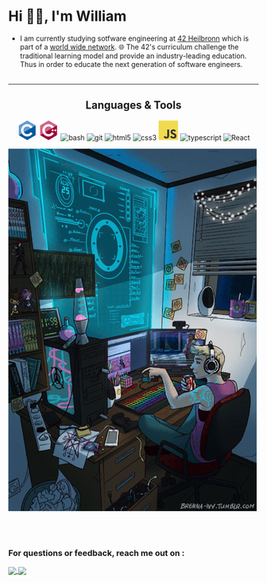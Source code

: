 # Hi 👋🏻, I'm William

- I am currently studying sotfware engineering at <a target="_blank" href="https://www.42heilbronn.de/en/">42 Heilbronn</a> which is part of a <a target="_blank" href="https://42.fr/en/network-42/">world wide network</a>. 🌐 The 42's curriculum challenge the traditional learning model and provide an industry-leading education. Thus in order to educate the next generation of software engineers.
  <br></br>
---

<h2 align="center">Languages & Tools</h2>
<p align="center">
  <img src="https://github.com/devicons/devicon/blob/master/icons/c/c-original.svg" alt="c" width="40" height="40"/>
    <img src="https://github.com/devicons/devicon/blob/master/icons/cplusplus/cplusplus-original.svg" alt="c++" width="40" height="40"/>
  <img src="https://www.vectorlogo.zone/logos/gnu_bash/gnu_bash-icon.svg" alt="bash" width="40" height="40"/>
  <img src="https://www.vectorlogo.zone/logos/git-scm/git-scm-icon.svg" alt="git" width="40" height="40"/>
  <img src="https://www.vectorlogo.zone/logos/w3_html5/w3_html5-icon.svg" alt="html5" width="40" height="40"/>
  <img src="https://www.vectorlogo.zone/logos/w3_css/w3_css-icon.svg" alt="css3" width="40" height="40"/>
  <img src="https://raw.githubusercontent.com/devicons/devicon/master/icons/javascript/javascript-original.svg" alt="javascript" width="40" height="40"/>
    <img src="https://www.vectorlogo.zone/logos/typescriptlang/typescriptlang-icon.svg" alt="typescript" width="40" height="40"/>
  <img src="https://www.vectorlogo.zone/logos/reactjs/reactjs-icon.svg" alt="React" width="40" height="40"/></p>

 <img src="https://github.com/williamollio/williamollio/blob/master/.gif/Imguf.gif"/></p>

<br></br>

 <h3 align="left">For questions or feedback, reach me out on : </h3>
<p align="left">
<a href="https://www.linkedin.com/in/william-ollio/" target="blank">
  <img align=center src="https://img.shields.io/badge/linkedin-%230077B5.svg?&style=for-the-badge&logo=linkedin&logoColor=white" />
  </a>
<a href="https://discord.gg/#7599" target="blank">
  <img align=center src="https://img.shields.io/badge/gmail-D14836?&style=for-the-badge&logo=gmail&logoColor=white" />
  </a>
</p>


